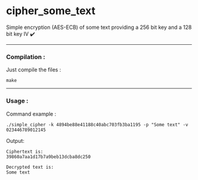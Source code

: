 cipher_some_text
=============================

Simple encryption (AES-ECB) of some text providing a 256 bit key and a 128 bit key IV  ✔️

------------------------------------
### Compilation :

Just compile the files :
```
make
```

------------------------------------
### Usage :

Command example :
```
./simple_cipher -k 4894be88e41188c40abc703fb3ba1195 -p "Some text" -v 023446789012145
```

Output:
```
Ciphertext is:
39860a7aa1d17b7a9beb13dcba8dc250

Decrypted text is:
Some text
```

